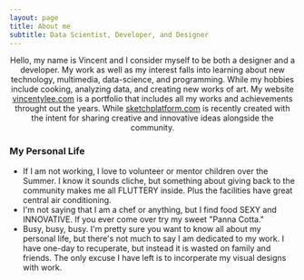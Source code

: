 ```yaml
---
layout: page
title: About me
subtitle: Data Scientist, Developer, and Designer
---
```


<center>
Hello, my name is Vincent and I consider myself to be both a designer and a developer. My work as well as my interest falls into learning about new technology, multimedia, data-science, and programming. While my hobbies include cooking, analyzing data, and creating new works of art. My website <a href = "http://www.vincentylee.com/">vincentylee.com</a> is a portfolio that includes all my works and achievements throught out the years. While <a href = "http://www.sketchplatform.com/">sketchplatform.com</a> is recently created with the intent for sharing creative and innovative ideas alongside the community.
</center>


### My Personal Life

- If I am not working, I love to volunteer or mentor children over the Summer. I know it sounds cliche, but something about giving back to the community makes me all FLUTTERY inside. Plus the facilities have great central air conditioning. 
- I'm not saying that I am a chef or anything, but I find food SEXY and INNOVATIVE. If you ever come over try my sweet "Panna Cotta."
- Busy, busy, busy. I'm pretty sure you want to know all about my personal life, but there's not much to say I am dedicated to my work. I have one-day to recuperate, but instead it is wasted on family and friends. The only excuse I have left is to incorperate my visual designs with work.

